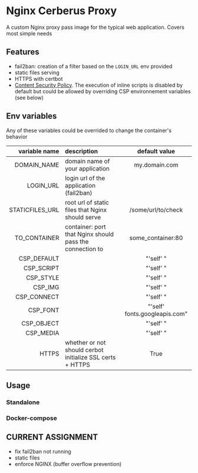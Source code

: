 # Nginx Cerberus Proxy
A custom Nginx proxy pass image for the typical web application. Covers most simple needs 

## Features

* fail2ban: creation of a filter based on the `LOGIN_URL` env provided
* static files serving
* HTTPS with certbot
* [Content Security Policy](https://developer.mozilla.org/fr/docs/Web/HTTP/CSP). The execution of inline scripts is disabled by default but could be allowed by overriding CSP environnement variables (see below)

## Env variables

Any of these variables could be overrided to change the container's behavior

| variable name  | description                                              | default value     |
|---------------:|:---------------------------------------------------------|:-----------------:|
| DOMAIN_NAME    | domain name of your application                          | my.domain.com     |
| LOGIN_URL      | login url of the application (fail2ban)                  | |/admin
| STATICFILES_URL| root url of static files that Nginx should serve         | /some/url/to/check
| TO_CONTAINER   | container: port that Nginx should pass the connection to | some_container:80
| CSP_DEFAULT    |                                                          | "'self' "
| CSP_SCRIPT     |                                                          | "'self' "
| CSP_STYLE      |                                                          | "'self' "
| CSP_IMG        |                                                          | "'self' "
| CSP_CONNECT    |                                                          | "'self' "
| CSP_FONT       |                                                          | "'self' fonts.googleapis.com"
| CSP_OBJECT     |                                                          | "'self' "
| CSP_MEDIA      |                                                          | "'self' "
| HTTPS          |whether or not should cerbot initialize SSL certs + HTTPS | True

## Usage

### Standalone

### Docker-compose


## CURRENT ASSIGNMENT
- fix fail2ban not running
- static files
- enforce NGINX (buffer overflow prevention)
